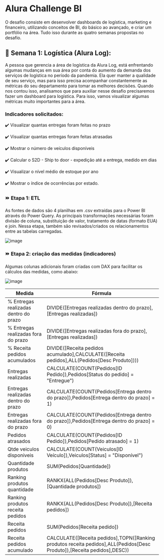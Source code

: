 # Alura Challenge BI
O desafio consiste em desenvolver dashboards de logística, marketing e financeiro, utilizando conceitos de BI, do básico ao avançado, e criar um portfólio na área. Tudo isso durante as quatro semanas propostas no desafio.

## :truck: Semana 1: Logística (Alura Log):
A pessoa que gerencia a área de logística da Alura Log, está enfrentando algumas mudanças em sua área por conta do aumento da demanda dos serviços de logística no período da pandemia. Ela quer manter a qualidade de seu serviço, mas para isso precisa acompanhar constantemente as métricas do seu departamento para tomar as melhores decisões. Quando nos contou isso, analisamos que para auxiliar nesse desafio precisaremos fazer um dashboard para logística. Para isso, vamos visualizar algumas métricas muito importantes para a área.

### Indicadores solicitados:
:heavy_check_mark: Visualizar quantas entregas foram feitas no prazo

:heavy_check_mark: Visualizar quantas entregas foram feitas atrasadas

:heavy_check_mark: Mostrar o número de veículos disponíveis

:heavy_check_mark: Calcular o S2D - Ship to door - expedição até a entrega, medido em dias

:heavy_check_mark: Visualizar o nível médio de estoque por ano

:heavy_check_mark: Mostrar o índice de ocorrências por estado.

### :fast_forward: Etapa 1: ETL
As fontes de dados são 4 planilhas em .csv extraídas para o Power BI através do Power Query. As principais transformações necessárias foram divisão de coluna, substituição de valor, tratamento de datas (formato EUA) e join. Nessa etapa, também são revisados/criados os relacionamentos entre as tabelas carregadas.

![image](https://user-images.githubusercontent.com/90648655/133150865-5f6bf6a3-64ed-4434-befb-6b7a18abba59.png)

### :fast_forward: Etapa 2: criação das medidas (indicadores)
Algumas colunas adicionais foram criadas com DAX para facilitar os cálculos das medidas, como abaixo:

![image](https://user-images.githubusercontent.com/90648655/133151343-b572ce33-6598-40fe-bc97-123ed95df4d4.png)

Medida | Fórmula
------------ | -------------
% Entregas realizadas dentro do prazo | DIVIDE([Entregas realizadas dentro do prazo],[Entregas realizadas])
% Entregas realizadas fora do prazo | DIVIDE([Entregas realizadas fora do prazo],[Entregas realizadas])
% Receita pedidos acumulados | DIVIDE([Receita pedidos acumulado],CALCULATE([Receita pedidos],ALL(Pedidos[Desc Produto])))
Entregas realizadas | CALCULATE(COUNT(Pedidos[ID Pedido]),Pedidos[Status do pedido] = "Entregue")
Entregas realizadas dentro do prazo | CALCULATE(COUNT(Pedidos[Entrega dentro do prazo]),Pedidos[Entrega dentro do prazo] = 1)
Entregas realizadas fora do prazo | CALCULATE(COUNT(Pedidos[Entrega dentro do prazo]),Pedidos[Entrega dentro do prazo] = 0)
Pedidos atrasados | CALCULATE(COUNT(Pedidos[ID Pedido]),Pedidos[Pedido atrasado] = 1)
Qtde veiculos disponiveis | CALCULATE(COUNT(Veiculos[ID Veículo]),Veiculos[Status] = "Disponível")
Quantidade produtos | SUM(Pedidos[Quantidade])
Ranking produtos quantidade | RANKX(ALL(Pedidos[Desc Produto]),[Quantidade produtos])
Ranking produtos receita pedidos | RANKX(ALL(Pedidos[Desc Produto]),[Receita pedidos])
Receita pedidos | SUM(Pedidos[Receita pedido])
Receita pedidos acumulado | CALCULATE([Receita pedidos],TOPN([Ranking produtos receita pedidos],ALL(Pedidos[Desc Produto]),[Receita pedidos],DESC))
